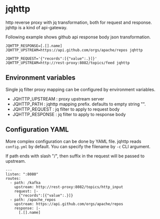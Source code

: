 # jqhttp
http reverse proxy with jq transformation, both for request and response.
jqhttp is a kind of api-gateway.

Following example shows github api response body json transformation.

```
JQHTTP_RESPONSE=[.[].name] JQHTTP_UPSTREAM=https://api.github.com/orgs/apache/repos jqhttp
```

```
JQHTTP_REQUEST='{"records":[{"value":.}]}' JQHTTP_UPSTREAM=http://rest-proxy:8082/topics/feed jqhttp
```


## Environment variables

Single jq filter proxy mapping can be configured by environment variables.

- JQHTTP_UPSTREAM : proxy upstream server
- JQHTTP_PATH : jqhttp mapping prefix. defaults to empty string "".
- JQHTTP_REQUEST : jq filter to apply to request body
- JQHTTP_RESPONSE : jq filter to apply to response body

## Configuration YAML

More complex configuration can be done by YAML file.
jqhttp reads `config.yml` by default.
You can specify the filename by `-c` CLI argument.

If path ends with slash "/", then suffix in the request will be passed to upstream.

```
---
listen: ":8080"
routes:
  - path: /kafka
    upstream: http://rest-proxy:8082/topics/http_input
    request: |-
      {"records":[{"value":.}]}
  - path: /apache_repos
    upstream: https://api.github.com/orgs/apache/repos
    response: |-
      [.[].name]
```
